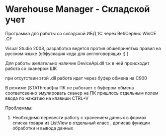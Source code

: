 Warehouse Manager - Складской учет
=================

Программа для работы со складской ИБД 1С через ВебСервис WinCE .CF

Visual Studio 2008, разработка ведется против общепринятых правил на русском языке (обфускация кода для англоговорящих :) )

Для работы желательно наличие DeviceApi.dll т.к в ней происходит работа со сканером ШК

при отсутствии этой .dll работа идет через буфер обмена на C900

 В режиме [STAThread]на ПК не работает с буфером обмена соответсвенно эмулировать сканер на ПК пришлось отдельным полем ввода по нажатию на клавиши CTRL+V

Проблеммы:


1. Необходимо перевести работу с хранением данных в формах списка товара из ListView в отдельный класс , дописав функции обработки и вывода данных





